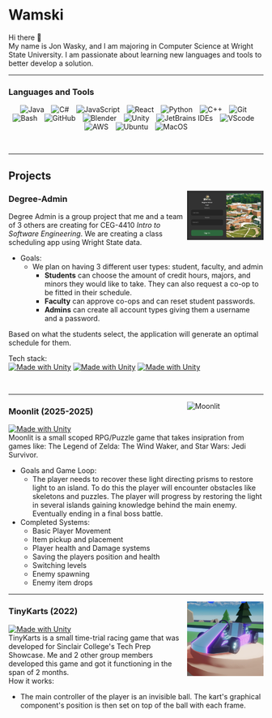 # Wamski
Hi there 👋  
My name is Jon Wasky, and I am majoring in Computer Science at Wright State University. I am passionate about learning new languages and tools to better develop a solution.

---
### Languages and Tools
<p align="center">
  <img alt="Java" width="38" style="padding-right:10px;" src="https://cdn.jsdelivr.net/gh/devicons/devicon/icons/java/java-original.svg"/>
  <img alt="C#" width="38" style="padding-right:10px;" src="https://cdn.jsdelivr.net/gh/devicons/devicon@latest/icons/csharp/csharp-original.svg" />
  <img alt="JavaScript" width="38" style="padding-right:10px;" src="https://cdn.jsdelivr.net/gh/devicons/devicon@latest/icons/javascript/javascript-original.svg" />
  <img alt="React" width="38" style="padding-right:10px;" src="https://cdn.jsdelivr.net/gh/devicons/devicon@latest/icons/react/react-original.svg" />
  <img alt="Python" width="38" style="padding-right:10px;" src="https://cdn.jsdelivr.net/gh/devicons/devicon@latest/icons/python/python-original.svg" />
  <img alt="C++" width="38" style="padding-right:10px;" src="https://cdn.jsdelivr.net/gh/devicons/devicon@latest/icons/cplusplus/cplusplus-original.svg" />
  <img alt="Git" width="38" style="padding-right:10px;" src="https://cdn.jsdelivr.net/gh/devicons/devicon@latest/icons/git/git-original.svg" />
  <img alt="Bash" width="38" style="padding-right:10px;" src="https://cdn.jsdelivr.net/gh/devicons/devicon@latest/icons/bash/bash-original.svg" />
  <img alt="GitHub" width="38" style="padding-right:10px;" src="https://cdn.jsdelivr.net/gh/devicons/devicon@latest/icons/github/github-original.svg" />
  <img alt="Blender" width="38" style="padding-right:10px;" src="https://cdn.jsdelivr.net/gh/devicons/devicon@latest/icons/blender/blender-original.svg" />
  <img alt="Unity" width="38" style="padding-right:10px;" src="https://cdn.jsdelivr.net/gh/devicons/devicon@latest/icons/unity/unity-original.svg" />
  <img alt="JetBrains IDEs" width="38" style="padding-right:10px;" src="https://cdn.jsdelivr.net/gh/devicons/devicon@latest/icons/jetbrains/jetbrains-original.svg" />
  <img alt="VScode" width="38" style="padding-right:10px;" src="https://cdn.jsdelivr.net/gh/devicons/devicon@latest/icons/vscode/vscode-original.svg" />
  <img alt="AWS" width="38" style="padding-right:10px;" src="https://cdn.jsdelivr.net/gh/devicons/devicon@latest/icons/amazonwebservices/amazonwebservices-original-wordmark.svg" />
  <img alt="Ubuntu" width="38" style="padding-right:10px;" src="https://cdn.jsdelivr.net/gh/devicons/devicon@latest/icons/ubuntu/ubuntu-original.svg" />
  <img alt="MacOS" width="38" stlye="padding-right:10px;" src="https://www.svgrepo.com/show/349361/finder.svg" />

</p>

<br/>

---

## Projects

<img align="right" alt="Degree-Admin" width=30% src="/Images/degree-admin.png">

### Degree-Admin
Degree Admin is a group project that me and a team of 3 others are creating for CEG-4410 *Intro to Software Engineering*. We are creating a class scheduling app using Wright State data.
- Goals:
  - We plan on having 3 different user types: student, faculty, and admin
    - **Students** can choose the amount of credit hours, majors, and minors they would like to take. They can also request a co-op to be fitted in their schedule.
    - **Faculty** can approve co-ops and can reset student passwords.
    - **Admins** can create all account types giving them a username and a password.

Based on what the students select, the application will generate an optimal schedule for them.

Tech stack:  
[![Made with Unity](https://img.shields.io/badge/React-555555.svg?style=for-the-badge&logo=react)](https://unity3d.com)
[![Made with Unity](https://img.shields.io/badge/Fast-API-009688.svg?style=for-the-badge&logo=fastapi)](https://unity3d.com)
[![Made with Unity](https://img.shields.io/badge/Postgre-SQL-4169E1.svg?style=for-the-badge&logo=postgresql)](https://unity3d.com)

<br/>

---

<img align="right" alt="Moonlit" width=30% src="/Images/Moonlit_Concept3.gif">

### Moonlit (2025-2025)
[![Made with Unity](https://img.shields.io/badge/made_with-Unity-FFFFFF.svg?style=for-the-badge&logo=unity)](https://unity3d.com)  
Moonlit is a small scoped RPG/Puzzle game that takes insipration from games like: The Legend of Zelda: The Wind Waker, and Star Wars: Jedi Survivor.

- Goals and Game Loop:
  - The player needs to recover these light directing prisms to restore light to an island. To do this the player will encounter obstacles 
like skeletons and puzzles. The player will progress by restoring the light in several islands gaining knowledge behind the main enemy. Eventually
ending in a final boss battle.
- Completed Systems:
  - Basic Player Movement
  - Item pickup and placement
  - Player health and Damage systems
  - Saving the players position and health
  - Switching levels
  - Enemy spawning
  - Enemy item drops

---

<img align="right" alt="TinyKarts" width=30% src="/Images/TinyKarts.png">

### TinyKarts (2022)
[![Made with Unity](https://img.shields.io/badge/made_with-Unity-FFFFFF.svg?style=for-the-badge&logo=unity)](https://unity3d.com)  
TinyKarts is a small time-trial racing game that was developed for Sinclair College's Tech Prep Showcase. Me and 2 other group members developed this game and got it functioning in the span of 2 months.  
How it works:
- The main controller of the player is an invisible ball. The kart's graphical component's position is then set on top of the ball with each frame.
